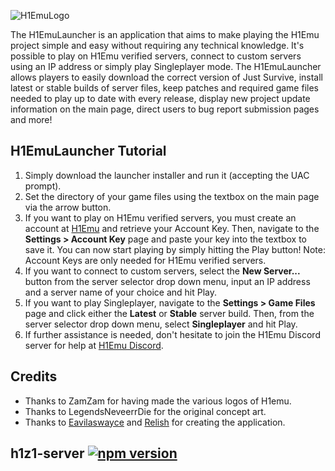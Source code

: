 ![H1EmuLogo](https://github.com/H1emu/h1emu-launcher/assets/45886829/02ce0853-d591-42dc-99f4-a306600705db)

The H1EmuLauncher is an application that aims to make playing the H1Emu project simple and easy without requiring any technical knowledge. It's possible to play on H1Emu verified servers, connect to custom servers using an IP address or simply play Singleplayer mode. The H1EmuLauncher allows players to easily download the correct version of Just Survive, install latest or stable builds of server files, keep patches and required game files needed to play up to date with every release, display new project update information on the main page, direct users to bug report submission pages and more!

## H1EmuLauncher Tutorial

1. Simply download the launcher installer and run it (accepting the UAC prompt).
2. Set the directory of your game files using the textbox on the main page via the arrow button.
3. If you want to play on H1Emu verified servers, you must create an account at [H1Emu](https://h1emu.com) and retrieve your Account Key. Then, navigate to the **Settings > Account Key** page and paste your key into the textbox to save it. You can now start playing by simply hitting the Play button! Note: Account Keys are only needed for H1Emu verified servers.
4. If you want to connect to custom servers, select the **New Server...** button from the server selector drop down menu, input an IP address and a server name of your choice and hit Play.
5. If you want to play Singleplayer, navigate to the **Settings > Game Files** page and click either the **Latest** or **Stable** server build. Then, from the server selector drop down menu, select **Singleplayer** and hit Play.
6. If further assistance is needed, don't hesitate to join the H1Emu Discord server for help at [H1Emu Discord](https://discord.gg/h1emu).

## Credits

- Thanks to ZamZam for having made the various logos of H1emu.
- Thanks to LegendsNeveerrDie for the original concept art.
- Thanks to [Eavilaswayce](https://github.com/Eavilaswayce) and [Relish](https://github.com/aarongarnerm) for creating the application.

## h1z1-server [![npm version](http://img.shields.io/npm/v/h1z1-server.svg?style=flat)](https://npmjs.org/package/h1z1-server "View this project on npm")
